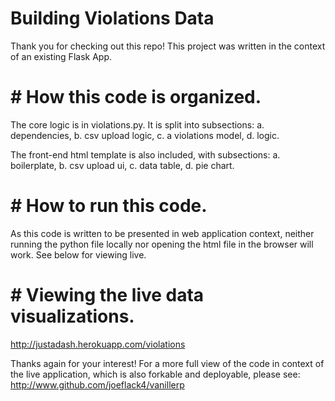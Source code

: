 # Building Violations Data
Thank you for checking out this repo! This project was written in the context of an existing Flask App.

# # How this code is organized.
The core logic is in violations.py. It is split into subsections: a. dependencies, b. csv upload logic, c. a violations model, d. logic.

The front-end html template is also included, with subsections: a. boilerplate, b. csv upload ui, c. data table, d. pie chart.

# # How to run this code.
As this code is written to be presented in web application context, neither running the python file locally nor opening the html file in the browser will work. See below for viewing live.

# # Viewing the live data visualizations.
http://justadash.herokuapp.com/violations


Thanks again for your interest! For a more full view of the code in context of the live application, which is also forkable and deployable, please see: http://www.github.com/joeflack4/vanillerp

